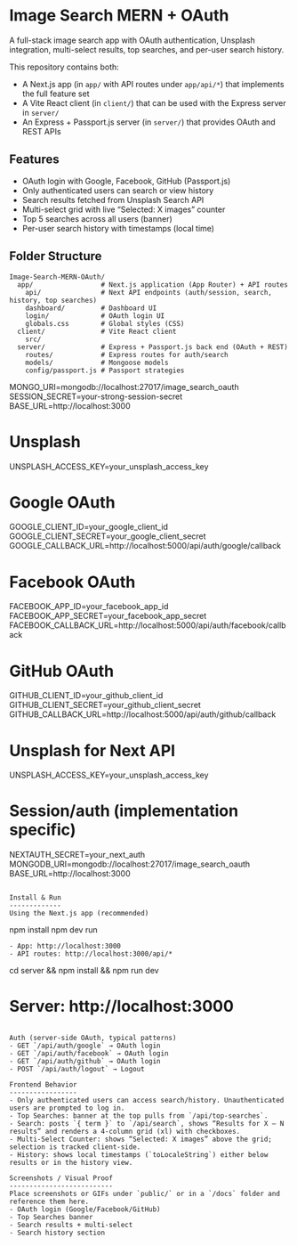 Image Search MERN + OAuth
=================================

A full-stack image search app with OAuth authentication, Unsplash integration, multi-select results, top searches, and per-user search history.

This repository contains both:
- A Next.js app (in `app/` with API routes under `app/api/*`) that implements the full feature set
- A Vite React client (in `client/`) that can be used with the Express server in `server/`
- An Express + Passport.js server (in `server/`) that provides OAuth and REST APIs

Features
--------
- OAuth login with Google, Facebook, GitHub (Passport.js)
- Only authenticated users can search or view history
- Search results fetched from Unsplash Search API
- Multi-select grid with live “Selected: X images” counter
- Top 5 searches across all users (banner)
- Per-user search history with timestamps (local time)

Folder Structure
----------------
```
Image-Search-MERN-OAuth/
  app/                 # Next.js application (App Router) + API routes
    api/               # Next API endpoints (auth/session, search, history, top searches)
    dashboard/         # Dashboard UI
    login/             # OAuth login UI
    globals.css        # Global styles (CSS)
  client/              # Vite React client
    src/
  server/              # Express + Passport.js back end (OAuth + REST)
    routes/            # Express routes for auth/search
    models/            # Mongoose models
    config/passport.js # Passport strategies
```

MONGO_URI=mongodb://localhost:27017/image_search_oauth
SESSION_SECRET=your-strong-session-secret
BASE_URL=http://localhost:3000

# Unsplash
UNSPLASH_ACCESS_KEY=your_unsplash_access_key

# Google OAuth
GOOGLE_CLIENT_ID=your_google_client_id
GOOGLE_CLIENT_SECRET=your_google_client_secret
GOOGLE_CALLBACK_URL=http://localhost:5000/api/auth/google/callback

# Facebook OAuth
FACEBOOK_APP_ID=your_facebook_app_id
FACEBOOK_APP_SECRET=your_facebook_app_secret
FACEBOOK_CALLBACK_URL=http://localhost:5000/api/auth/facebook/callback

# GitHub OAuth
GITHUB_CLIENT_ID=your_github_client_id
GITHUB_CLIENT_SECRET=your_github_client_secret
GITHUB_CALLBACK_URL=http://localhost:5000/api/auth/github/callback

# Unsplash for Next API
UNSPLASH_ACCESS_KEY=your_unsplash_access_key

# Session/auth (implementation specific)
NEXTAUTH_SECRET=your_next_auth
MONGODB_URI=mongodb://localhost:27017/image_search_oauth
BASE_URL=http://localhost:3000
```

Install & Run
-------------
Using the Next.js app (recommended)
```
npm install
npm dev run
```
- App: http://localhost:3000
- API routes: http://localhost:3000/api/*
```
cd server && npm install && npm run dev
# Server: http://localhost:3000
```

Auth (server-side OAuth, typical patterns)
- GET `/api/auth/google` → OAuth login
- GET `/api/auth/facebook` → OAuth login
- GET `/api/auth/github` → OAuth login
- POST `/api/auth/logout` → Logout

Frontend Behavior
-----------------
- Only authenticated users can access search/history. Unauthenticated users are prompted to log in.
- Top Searches: banner at the top pulls from `/api/top-searches`.
- Search: posts `{ term }` to `/api/search`, shows “Results for X — N results” and renders a 4-column grid (xl) with checkboxes.
- Multi-Select Counter: shows “Selected: X images” above the grid; selection is tracked client-side.
- History: shows local timestamps (`toLocaleString`) either below results or in the history view.

Screenshots / Visual Proof
--------------------------
Place screenshots or GIFs under `public/` or in a `/docs` folder and reference them here.
- OAuth login (Google/Facebook/GitHub)
- Top Searches banner
- Search results + multi-select
- Search history section
